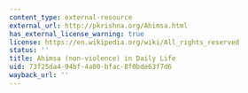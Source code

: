 ```yaml
---
content_type: external-resource
external_url: http://pkrishna.org/Ahimsa.html
has_external_license_warning: true
license: https://en.wikipedia.org/wiki/All_rights_reserved
status: ''
title: Ahimsa (non-violence) in Daily Life
uid: 73f25da4-94bf-4a00-bfac-8f0bde63f7d6
wayback_url: ''
---
```


